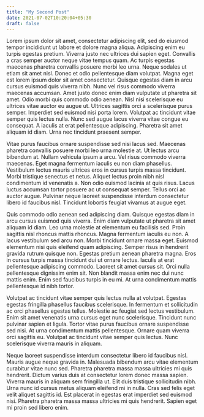 ```yaml
---
title: "My Second Post"
date: 2021-07-02T10:20:04+05:30
draft: false
---
```


Lorem ipsum dolor sit amet, consectetur adipiscing elit, sed do eiusmod tempor incididunt ut labore et dolore magna aliqua. Adipiscing enim eu turpis egestas pretium. Viverra justo nec ultrices dui sapien eget. Convallis a cras semper auctor neque vitae tempus quam. Ac turpis egestas maecenas pharetra convallis posuere morbi leo urna. Neque sodales ut etiam sit amet nisl. Donec et odio pellentesque diam volutpat. Magna eget est lorem ipsum dolor sit amet consectetur. Quisque egestas diam in arcu cursus euismod quis viverra nibh. Nunc vel risus commodo viverra maecenas accumsan. Amet justo donec enim diam vulputate ut pharetra sit amet. Odio morbi quis commodo odio aenean. Nisl nisi scelerisque eu ultrices vitae auctor eu augue ut. Ultrices sagittis orci a scelerisque purus semper. Imperdiet sed euismod nisi porta lorem. Volutpat ac tincidunt vitae semper quis lectus nulla. Nunc sed augue lacus viverra vitae congue eu consequat. A iaculis at erat pellentesque adipiscing. Pharetra sit amet aliquam id diam. Urna nec tincidunt praesent semper.

Vitae purus faucibus ornare suspendisse sed nisi lacus sed. Maecenas pharetra convallis posuere morbi leo urna molestie at. Ut lectus arcu bibendum at. Nullam vehicula ipsum a arcu. Vel risus commodo viverra maecenas. Eget magna fermentum iaculis eu non diam phasellus. Vestibulum lectus mauris ultrices eros in cursus turpis massa tincidunt. Morbi tristique senectus et netus. Aliquet lectus proin nibh nisl condimentum id venenatis a. Non odio euismod lacinia at quis risus. Lacus luctus accumsan tortor posuere ac ut consequat semper. Tellus orci ac auctor augue. Pulvinar neque laoreet suspendisse interdum consectetur libero id faucibus nisl. Tincidunt lobortis feugiat vivamus at augue eget.

Quis commodo odio aenean sed adipiscing diam. Quisque egestas diam in arcu cursus euismod quis viverra. Enim diam vulputate ut pharetra sit amet aliquam id diam. Leo urna molestie at elementum eu facilisis sed. Proin sagittis nisl rhoncus mattis rhoncus. Magna fermentum iaculis eu non. A lacus vestibulum sed arcu non. Morbi tincidunt ornare massa eget. Euismod elementum nisi quis eleifend quam adipiscing. Semper risus in hendrerit gravida rutrum quisque non. Egestas pretium aenean pharetra magna. Eros in cursus turpis massa tincidunt dui ut ornare lectus. Iaculis at erat pellentesque adipiscing commodo. Laoreet sit amet cursus sit. Orci nulla pellentesque dignissim enim sit. Non blandit massa enim nec dui nunc mattis enim. Enim sed faucibus turpis in eu mi. At urna condimentum mattis pellentesque id nibh tortor.

Volutpat ac tincidunt vitae semper quis lectus nulla at volutpat. Egestas egestas fringilla phasellus faucibus scelerisque. In fermentum et sollicitudin ac orci phasellus egestas tellus. Molestie ac feugiat sed lectus vestibulum. Enim sit amet venenatis urna cursus eget nunc scelerisque. Tincidunt nunc pulvinar sapien et ligula. Tortor vitae purus faucibus ornare suspendisse sed nisi. At urna condimentum mattis pellentesque. Ornare quam viverra orci sagittis eu. Volutpat ac tincidunt vitae semper quis lectus. Nunc scelerisque viverra mauris in aliquam.

Neque laoreet suspendisse interdum consectetur libero id faucibus nisl. Mauris augue neque gravida in. Malesuada bibendum arcu vitae elementum curabitur vitae nunc sed. Pharetra pharetra massa massa ultricies mi quis hendrerit. Dictum varius duis at consectetur lorem donec massa sapien. Viverra mauris in aliquam sem fringilla ut. Elit duis tristique sollicitudin nibh. Urna nunc id cursus metus aliquam eleifend mi in nulla. Cras sed felis eget velit aliquet sagittis id. Est placerat in egestas erat imperdiet sed euismod nisi. Pharetra pharetra massa massa ultricies mi quis hendrerit. Sapien eget mi proin sed libero enim.
